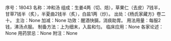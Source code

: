 序号：18043
名称：冲和汤
组成：生姜4两（切、焙），草果仁（去皮）7钱半，甘草7钱半（炙），半夏曲2钱半（炙），白盐1两（炒）。
出处：《杨氏家藏方》卷二十。
主治：None
加减：None
功效：醒酒快膈，消痰助胃。
用法用量：每服2钱，沸汤点服。
制备方法：上为细末，入盐和匀。
临床应用：None
各家论述：None
用药禁忌：None
附注：None
